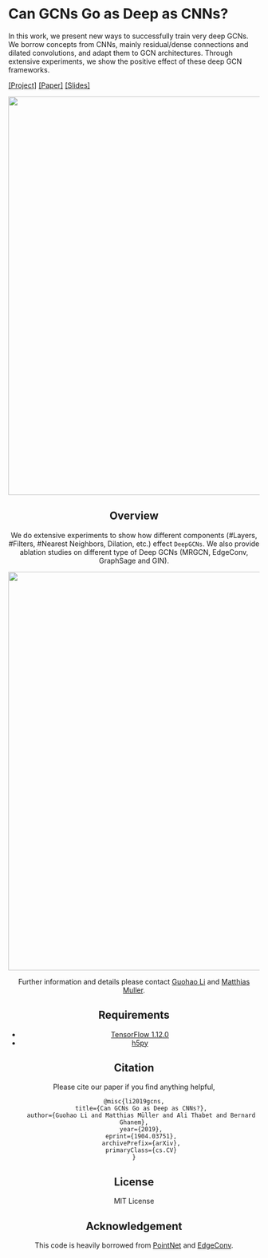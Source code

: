 # Can GCNs Go as Deep as CNNs?
In this work, we present new ways to successfully train very deep GCNs. We borrow concepts from CNNs, mainly residual/dense connections and dilated convolutions, and adapt them to GCN architectures. Through extensive experiments, we show the positive effect of these deep GCN frameworks.

[[Project]](https://sites.google.com/view/deep-gcns) [[Paper]](https://arxiv.org/abs/1904.03751) [[Slides]](https://docs.google.com/presentation/d/1L82wWymMnHyYJk3xUKvteEWD5fX0jVRbCbI65Cxxku0/edit?usp=sharing)

<div style="text-align:center"><img src='./misc/intro.png' width=800>

## Overview
We do extensive experiments to show how different components (#Layers, #Filters, #Nearest Neighbors, Dilation, etc.) effect `DeepGCNs`. We also provide ablation studies on different type of Deep GCNs (MRGCN, EdgeConv, GraphSage and GIN).

<div style="text-align:center"><img src='./misc/pipeline.png' width=800>

Further information and details please contact [Guohao Li](https://ivul.kaust.edu.sa/Pages/Guohao-Li.aspx) and [Matthias Muller](https://matthias.pw/).

## Requirements
* [TensorFlow 1.12.0](https://www.tensorflow.org/)
* [h5py](https://www.h5py.org/)

## Citation
Please cite our paper if you find anything helpful,

	@misc{li2019gcns,
	    title={Can GCNs Go as Deep as CNNs?},
	    author={Guohao Li and Matthias Müller and Ali Thabet and Bernard Ghanem},
	    year={2019},
	    eprint={1904.03751},
	    archivePrefix={arXiv},
	    primaryClass={cs.CV}
	}

## License
MIT License

## Acknowledgement
This code is heavily borrowed from [PointNet](https://github.com/charlesq34/pointnet) and [EdgeConv](https://github.com/WangYueFt/dgcnn).
